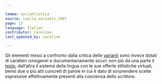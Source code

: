 ```yaml
---

lemma: variantistica
source: isella_varianti_1987
page: 12
language: Italian
contributor: caroline
last_updated_by: caroline

---
```


Gli elementi messi a confronto dalla critica delle [varianti](variant.html) sono invece dotati di caratteri omogenei e documentariamente sicuri: non più da una parte il [testo](text.html), dall’altra il sistema della lingua con le sue offerte stilistiche virtuali, bensì due o più atti concreti di parole in cui è dato di sorprendere scelte espressive effettivamente presenti alla coscienza dello scrittore.
